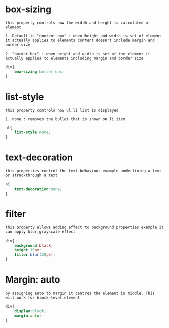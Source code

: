 # box-sizing

    this property controls how the width and height is calculated of element
    
    1. Default is "content-box" : when height and width is set of element it actually applies to elements content doesn't include margin and border size

    2. "border-box" : when height and width is set of the element it actually applies to elements including margin and border size

```css
div{
    box-sizing:border-box;
}
```

 # list-style

    this property controls how ul,li list is displayed 

    1. none : removes the bullet that is shown on li item

```css
ul{
    list-style:none;
}
```

# text-decoration

    this properties control the text behaviour example underlining a text or struckthrough a text
```css
a{
    text-decoration:none;
}
```

# filter

    this property allows adding effect to background properties example it can apply blur,grayscale effect

```css
div{
    background:black;
    height:10px;
    filter:blur(20px);
}
```

# Margin: auto

    by assigning auto to margin it centres the element in middle. This will work for block-level element

```css
div{
    display:block;
    margin:auto;
}
```